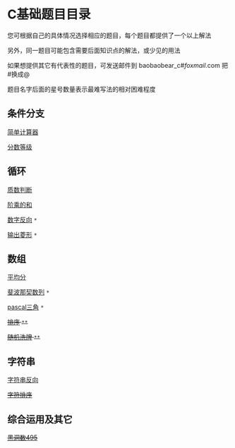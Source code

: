 # C基础题目目录

您可根据自己的具体情况选择相应的题目，每个题目都提供了一个以上解法

另外，同一题目可能包含需要后面知识点的解法，或少见的用法

如果想提供其它有代表性的题目，可发送邮件到 baobaobear_c#_foxmail_.com 把#换成@

题目名字后面的星号数量表示最难写法的相对困难程度

## 条件分支
[简单计算器](simple_calc.md)

[分数等级](score_rank.md)

## 循环
[质数判断](is_prime.md)

[阶乘的和](sum_of_factor.md)

[数字反向](int_rev.md) `*`

[输出菱形](diamond.md) `*`

## 数组
[平均分](avgscore.md)

[斐波那契数列](fib.md) `*`

[pascal三角](pascal_triangle.md) `*`

<del>[排序](sort.md) `**`</del>

<del>[随机洗牌](shuffle.md) `**`</del>

## 字符串
[字符串反向](strrev.md)

<del>[字符排序](sort_char.md)</del>

## 综合运用及其它
<del>[黑洞数495](blackhole495.md)</del>
